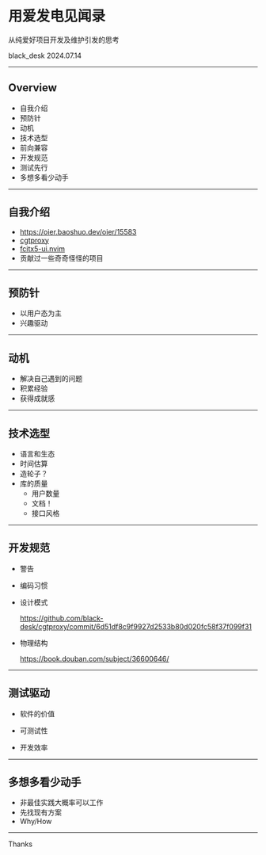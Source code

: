 # 用爱发电见闻录

从纯爱好项目开发及维护引发的思考

black_desk 2024.07.14

---

## Overview

- 自我介绍
- 预防针
- 动机
- 技术选型
- 前向兼容
- 开发规范
- 测试先行
- 多想多看少动手

---

## 自我介绍

- https://oier.baoshuo.dev/oier/15583
- [cgtproxy](https://github.com/black-desk/cgtproxy)
- [fcitx5-ui.nvim](https://github.com/black-desk/fcitx5-ui.nvim)
- 贡献过一些奇奇怪怪的项目
  <!-- kernel cmake neovim runc pandoc -->

---

## 预防针

- 以用户态为主
- 兴趣驱动

---

## 动机

- 解决自己遇到的问题
- 积累经验
- 获得成就感

---

## 技术选型

- 语言和生态
- 时间估算
- 造轮子？
- 库的质量
  - 用户数量
  - 文档！
  - 接口风格

---

## 开发规范

- 警告

  <!-- 配linter -->

- 编码习惯

  <!-- 代码应该怎么写 -->

- 设计模式

  https://github.com/black-desk/cgtproxy/commit/6d51df8c9f9927d2533b80d020fc58f37f099f31

  <!-- 代码应该放在哪个函数里 -->
  <!-- 函数应该放在哪个类里 -->
  <!-- 类之间怎么相互依赖 -->

- 物理结构

  https://book.douban.com/subject/36600646/

  <!-- 代码的物理结构很重要 -->
  <!-- 类应该放在哪个包里 -->
  <!-- 包应该放在哪个目录里 -->
  <!-- 目录结构尽可能和语言上的机制对应 -->

---

## 测试驱动

- 软件的价值

  <!-- 价值是软件的行为，能解决的问题 -->

- 可测试性
  
  <!-- 可测试性是软件质量的重要指标 -->
  <!-- 1. 正确性有基础保证 -->
  <!-- 2. 有重构空间 -->
  <!-- 3. 解耦 -->

- 开发效率

  <!-- 实际上开发效率是更高的 -->

---

## 多想多看少动手

- 非最佳实践大概率可以工作
- 先找现有方案
- Why/How

---

Thanks
